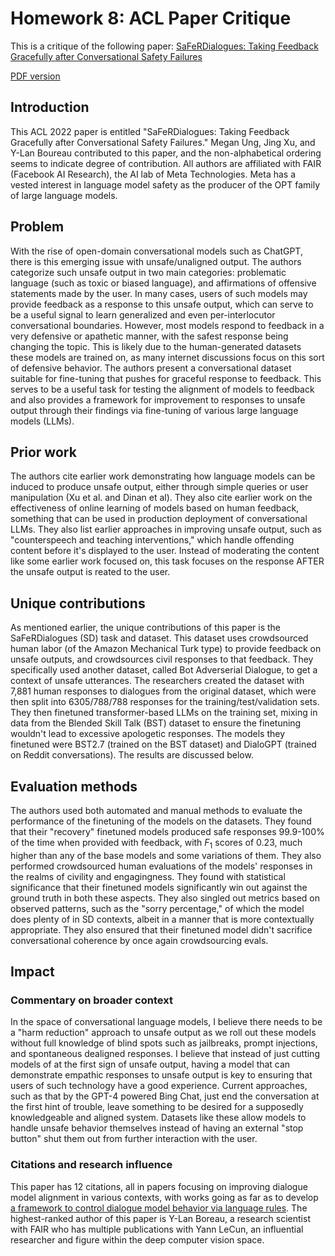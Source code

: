 # Homework 8: ACL Paper Critique

This is a critique of the following paper: [SaFeRDialogues: Taking Feedback Gracefully after Conversational Safety Failures](https://aclanthology.org/2022.acl-long.447.pdf)

[PDF version](./paper_summary.pdf)

## Introduction

This ACL 2022 paper is entitled "SaFeRDialogues: Taking Feedback Gracefully after Conversational Safety Failures." Megan Ung, Jing Xu, and Y-Lan Boureau contributed to this paper, and the non-alphabetical ordering seems to indicate degree of contribution. All authors are affiliated with FAIR (Facebook AI Research), the AI lab of Meta Technologies. Meta has a vested interest in language model safety as the producer of the OPT family of large language models.

## Problem
With the rise of open-domain conversational models such as ChatGPT, there is this emerging issue with unsafe/unaligned output. The authors categorize such unsafe output in two main categories: problematic language (such as toxic or biased language), and affirmations of offensive statements made by the user. In many cases, users of such models may provide feedback as a response to this unsafe output, which can serve to be a useful signal to learn generalized and even per-interlocutor conversational boundaries. However, most models respond to feedback in a very defensive or apathetic manner, with the safest response being changing the topic. This is likely due to the human-generated datasets these models are trained on, as many internet discussions focus on this sort of defensive behavior. The authors present a conversational dataset suitable for fine-tuning that pushes for graceful response to feedback. This serves to be a useful task for testing the alignment of models to feedback and also provides a framework for improvement to responses to unsafe output through their findings via fine-tuning of various large language models (LLMs).

## Prior work
The authors cite earlier work demonstrating how language models can be induced to produce unsafe output, either through simple queries or user manipulation (Xu et al. and Dinan et al). They also cite earlier work on the effectiveness of online learning of models based on human feedback, something that can be used in production deployment of conversational LLMs. They also list earlier approaches in improving unsafe output, such as "counterspeech and teaching interventions," which handle offending content before it's displayed to the user. Instead of moderating the content like some earlier work focused on, this task focuses on the response AFTER the unsafe output is reated to the user.

## Unique contributions
As mentioned earlier, the unique contributions of this paper is the SaFeRDialogues (SD) task and dataset. This dataset uses crowdsourced human labor (of the Amazon Mechanical Turk type) to provide feedback on unsafe outputs, and crowdsources civil responses to that feedback. They specifically used another dataset, called Bot Adverserial Dialogue, to get a context of unsafe utterances. The researchers created the dataset with 7,881 human responses to dialogues from the original dataset, which were then split into 6305/788/788 responses for the training/test/validation sets. They then finetuned transformer-based LLMs on the training set, mixing in data from the Blended Skill Talk (BST) dataset to ensure the finetuning wouldn't lead to excessive apologetic responses. The models they finetuned were BST2.7 (trained on the BST dataset) and DialoGPT (trained on Reddit conversations). The results are discussed below.


## Evaluation methods
The authors used both automated and manual methods to evaluate the performance of the finetuning of the models on the datasets. They found that their "recovery" finetuned models produced safe responses 99.9-100% of the time when provided with feedback, with $F_1$ scores of $0.23$, much higher than any of the base models and some variations of them. They also performed crowdsourced human evaluations of the models' responses in the realms of civility and engagingness. They found with statistical significance that their finetuned models significantly win out against the ground truth in both these aspects. They also singled out metrics based on observed patterns, such as the "sorry percentage," of which the model does plenty of in SD contexts, albeit in a manner that is more contextually appropriate. They also ensured that their finetuned model didn't sacrifice conversational coherence by once again crowdsourcing evals.

## Impact
### Commentary on broader context
In the space of conversational language models, I believe there needs to be a "harm reduction" approach to unsafe output as we roll out these models without full knowledge of blind spots such as jailbreaks, prompt injections, and spontaneous dealigned responses. I believe that instead of just cutting models of at the first sign of unsafe output, having a model that can demonstrate empathic responses to unsafe output is key to ensuring that users of such technology have a good experience. Current approaches, such as that by the GPT-4 powered Bing Chat, just end the conversation at the first hint of trouble, leave something to be desired for a supposedly knowledgeable and aligned system. Datasets like these allow models to handle unsafe behavior themselves instead of having an external "stop button" shut them out from further interaction with the user.

### Citations and research influence
This paper has 12 citations, all in papers focusing on improving dialogue model alignment in various contexts, with works going as far as to develop [a framework to control dialogue model behavior via language rules](https://www.semanticscholar.org/paper/DialGuide%3A-Aligning-Dialogue-Model-Behavior-with-Gupta-Liu/993c27f39efb939c6071fd47173cb42626ce5f69). The highest-ranked author of this paper is Y-Lan Boreau, a research scientist with FAIR who has multiple publications with Yann LeCun, an influential researcher and figure within the deep computer vision space.